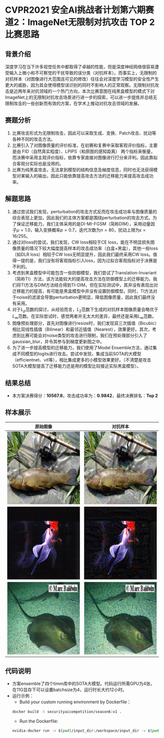 # CVPR2021 安全AI挑战者计划第六期赛道2：ImageNet无限制对抗攻击 TOP 2 比赛思路

## 背景介绍

深度学习在当下许多视觉任务中都取得了卓越的性能，但是深度神经网络很容易遭受输入上微小和不可察觉的干扰导致的误分类（对抗样本）。而事实上，无限制的对抗样本（对图像进行大范围且可见的修改）往往会对深度学习模型的安全性产生更大的威胁，因为其会使得模型误识别的同时不影响人的正常观察。无限制对抗攻击是近两年来对抗领域的一个热门方向，本次比赛意图在纯黑盒模型的模式下对ImageNet上的无限制对抗攻击场景进行进一步的探索，可以进一步提炼并总结无限制攻击的一些创新而有效的方案，在学术上推动对抗攻击领域的发展。


## 赛题分析

1. 比赛攻击形式为无限制攻击，因此可以采取生成、变换、Patch攻击、扰动等各种不同的攻击方法。
2. 比赛引入了对图像质量的评价标准，在初赛和复赛中采取客观评价指标，主要是由 FID（自然真实程度）、LPIPS（和原图的感知距离） 两个指标来衡量，而决赛中采用主观评价指标，依靠专家直接对图像进行打分来评判。因此靠拟合客观分实际也是没用的。
3. 比赛为纯黑盒攻击，无法拿到模型的结构信息及梯度信息，同时也无法获得模型对某输入的输出，因此只能依靠提高攻击方法的迁移能力来提高攻击成功率。

## 解题思路
1. 通过尝试我们发现，perturbation的攻击方式反而在攻击成功率与图像质量的综合表现上更加，因此我们的主体方案都是围绕perturbation的攻击方式。为了保证迁移能力，我们主体采用的是DI-MI-FGSM（简称DIM），采用动量因子$\mu=1.0$，输入变换概率$p=0.7$，迭代次数为$n=80$，扰动上限为$\epsilon=16/255$。
2. 通过对loss的尝试，我们发现，CW loss相较于CE loss，能在不明显损失图像质量的情况下较大幅度提高样本的攻击成功率（白盒+黑盒），其他一些loss（如DLR loss）相较于CW loss无明显提升，因此我们最终采用CW loss。值得一提的是，我们没有将客观指标引入loss，因为过拟合客观指标对于决赛是不利的。
3. 考虑到黑盒模型中可能包含一些防御模型，我们尝试了Translation-Invariant（简称TI）方法，该方法能较大的提高攻击方法在防御模型上的迁移能力。我们将TI方法与DIM方法结合得到TI-DIM，但在实际测试中，其并没有表现出对迁移能力的提高，有可能是黑盒模型中并没有设置防御模型。同时，TI方法对于noise的滤波会导致perturbation更明显，降低图像质量，因此我们最终没有采用。
4. 对于$L_p$范数的探讨，从经验而言，$L_2$范数下生成的对抗样本图像质量会略优于$L_\infty$范数。在实际尝试时，感觉两者并无太大的差异，最终还是采用$L_\infty$范数。
5. 图像预处理部分，首先对图像进行resize时，我们发现双三次插值（Bicubic）相比双线性插值（Bilinear）和最邻近插值（Nearest），效果更好。其次，考虑到比赛可能会对noise类型的攻击进行限制，我们在预处理部分引入了gaussian_blur，并令其参与到梯度更新图之中。
6. 为了进一步提高模型的迁移能力，我们使用了Model Ensemble方法，通过集成不同模型的logits进行攻击。尝试中发现，集成当前SOTA的大模型（efficientnet、vit等），相比集成更多的小模型效果更好。（不清楚是攻击SOTA大模型提高了迁移能力还是用的模型比较接近实际黑盒模型）。


## 结果总结
* 本方案决赛得分：**10567.8**，攻击成功率为：**0.9842**，最终决赛排名：**Top 2**


## 样本展示
| 原始图像     | 对抗样本  |
| --------    | --------  |
|![avatar](./examples/original/0.jpg)        | ![avatar](./examples/adv/0.jpg)     |
| ![avatar](./examples/original/5.jpg)       | ![avatar](./examples/adv/5.jpg)    |
| ![avatar](./examples/original/26.jpg)      | ![avatar](./examples/adv/26.jpg)  |

## 代码说明

- 方案ensemble了四个timm库中的SOTA大模型。代码运行所需GPU为4张，在11G显存下可以设置batchsize为4，运行时长大约12小时。
- 运行示例：
  - Build your custom running environment by Dockerfile：
  ```bash
  docker build -t securityaicompetition/season6:v1 .
  ```
  - Run the Dockerfile:
  ```bash
  nvidia-docker run -v $(pwd)/input_dir:/workspace/input_dir -v $(pwd)/output_dir:/workspace/output_dir -w /workspace/code securityaicompetition/season6:v1 python run.py
  ```
